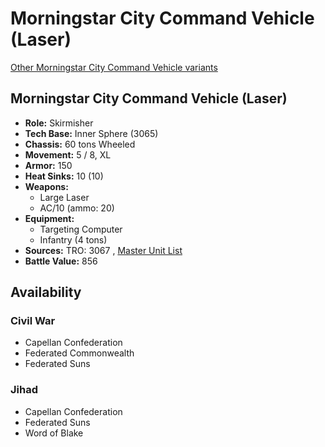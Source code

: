 # Morningstar City Command Vehicle (Laser) 

[Other Morningstar City Command Vehicle variants](../morningstar_city_command_vehicle.md) 

## Morningstar City Command Vehicle (Laser) 

- **Role:** Skirmisher 
- **Tech Base:** Inner Sphere (3065) 
- **Chassis:** 60 tons Wheeled 
- **Movement:** 5 / 8, XL 
- **Armor:** 150 
- **Heat Sinks:** 10 (10) 
- **Weapons:** 
  - Large Laser 
  - AC/10 (ammo: 20) 
- **Equipment:** 
  - Targeting Computer 
  - Infantry (4 tons) 
- **Sources:** TRO: 3067 , [Master Unit List](http://masterunitlist.info/Unit/Details/4670) 
- **Battle Value:** 856 

## Availability 

### Civil War 

- Capellan Confederation 
- Federated Commonwealth 
- Federated Suns 

### Jihad 

- Capellan Confederation 
- Federated Suns 
- Word of Blake 

